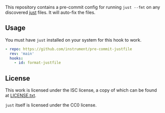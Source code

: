 This repository contains a pre-commit config for running `just --fmt` on any
discovered [just](https://github.com/casey/just) files. It will auto-fix the
files.

## Usage

You must have `just` installed on your system for this hook to work.

```yaml
- repo: https://github.com/instrument/pre-commit-justfile
  rev: 'main'
  hooks:
    - id: format-justfile
```

## License

This work is licensed under the ISC license, a copy of which can be found at [LICENSE.txt](LICENSE.txt).

`just` itself is licensed under the CC0 license.
